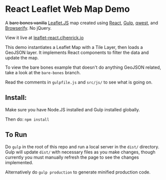 # React Leaflet Web Map Demo

A ~~bare bones vanilla~~ [Leaflet.JS](http://leafletjs.com/examples/quick-start.html) map created using <a href="https://facebook.github.io/react/">React</a>, [Gulp](http://gulpjs.com/), [qwest](https://github.com/pyrsmk/qwest.git), and [Browserify](http://browserify.org/). No jQuery.

View it live at [leaflet-react.clhenrick.io](http://leaflet-react.clhenrick.io/)

This demo instantiates a Leaflet Map with a Tile Layer, then loads a GeoJSON layer. It implements React components to filter the data and update the map.

To view the bare bones example that doesn't do anything GeoJSON related, take a look at the `bare-bones` branch.

Read the comments in `gulpfile.js` and `src/js/` to see what is going on.

## Install:
Make sure you have Node.JS installed and Gulp installed globally. 

Then do: `npm install`

## To Run
Do `gulp` in the root of this repo and run a local server in the `dist/` directory. Gulp will update `dist/` with necessary files as you make changes, though currently you must manually refresh the page to see the changes implemented. 

Alternatively do `gulp production` to generate minified production code.